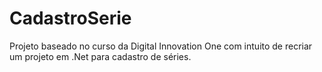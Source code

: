 # CadastroSerie

Projeto baseado no curso da Digital Innovation One com intuito de recriar um projeto em .Net para cadastro de séries.
